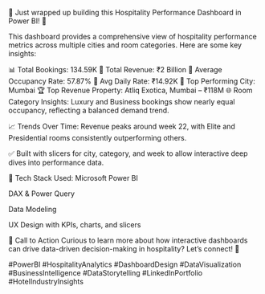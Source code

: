 🚨 Just wrapped up building this Hospitality Performance Dashboard in Power BI! 🚨

This dashboard provides a comprehensive view of hospitality performance metrics across multiple cities and room categories. Here are some key insights:

📊 Total Bookings: 134.59K
💼 Total Revenue: ₹2 Billion
🏨 Average Occupancy Rate: 57.87%
💸 Avg Daily Rate: ₹14.92K
🌆 Top Performing City: Mumbai
🏆 Top Revenue Property: Atliq Exotica, Mumbai – ₹118M
🌐 Room Category Insights:
Luxury and Business bookings show nearly equal occupancy, reflecting a balanced demand trend.

📈 Trends Over Time:
Revenue peaks around week 22, with Elite and Presidential rooms consistently outperforming others.

✅ Built with slicers for city, category, and week to allow interactive deep dives into performance data.

🔧 Tech Stack Used:
Microsoft Power BI

DAX & Power Query

Data Modeling

UX Design with KPIs, charts, and slicers

💬 Call to Action
Curious to learn more about how interactive dashboards can drive data-driven decision-making in hospitality? Let’s connect! 💬

#PowerBI #HospitalityAnalytics #DashboardDesign #DataVisualization #BusinessIntelligence #DataStorytelling #LinkedInPortfolio #HotelIndustryInsights

